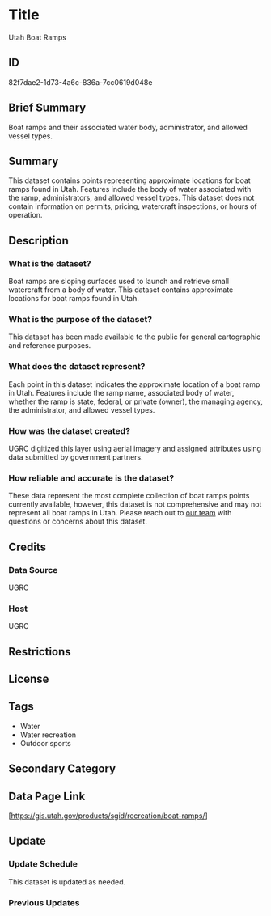 # Title

Utah Boat Ramps

## ID

82f7dae2-1d73-4a6c-836a-7cc0619d048e

## Brief Summary

Boat ramps and their associated water body, administrator, and allowed vessel types.

## Summary

This dataset contains points representing approximate locations for boat ramps found in Utah. Features include the body of water associated with the ramp, administrators, and allowed vessel types. This dataset does not contain information on permits, pricing, watercraft inspections, or hours of operation.

## Description

### What is the dataset?

Boat ramps are sloping surfaces used to launch and retrieve small watercraft from a body of water. This dataset contains approximate locations for boat ramps found in Utah.

### What is the purpose of the dataset?

This dataset has been made available to the public for general cartographic and reference purposes.

### What does the dataset represent?

Each point in this dataset indicates the approximate location of a boat ramp in Utah. Features include the ramp name, associated body of water, whether the ramp is state, federal, or private (owner), the managing agency, the administrator, and allowed vessel types.

### How was the dataset created?

UGRC digitized this layer using aerial imagery and assigned attributes using data submitted by government partners.

### How reliable and accurate is the dataset?

These data represent the most complete collection of boat ramps points currently available, however, this dataset is not comprehensive and may not represent all boat ramps in Utah. Please reach out to [our team](https://gis.utah.gov/contact/) with questions or concerns about this dataset.

## Credits

### Data Source

UGRC

### Host

UGRC

## Restrictions

## License

## Tags

- Water
- Water recreation
- Outdoor sports

## Secondary Category

## Data Page Link

[https://gis.utah.gov/products/sgid/recreation/boat-ramps/]

## Update

### Update Schedule

This dataset is updated as needed.

### Previous Updates
